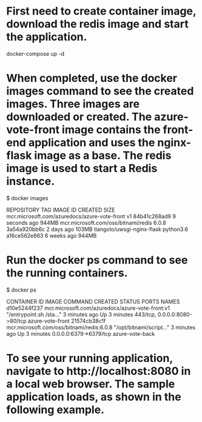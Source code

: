 # First need to create container image, download the redis image and start the application.
docker-compose up -d

# When completed, use the docker images command to see the created images. Three images are downloaded or created. The azure-vote-front image contains the front-end application and uses the nginx-flask image as a base. The redis image is used to start a Redis instance.

$ docker images

REPOSITORY                                     TAG                 IMAGE ID            CREATED             SIZE
mcr.microsoft.com/azuredocs/azure-vote-front   v1                  84b41c268ad9        9 seconds ago       944MB
mcr.microsoft.com/oss/bitnami/redis            6.0.8               3a54a920bb6c        2 days ago          103MB
tiangolo/uwsgi-nginx-flask                     python3.6           a16ce562e863        6 weeks ago         944MB

# Run the docker ps command to see the running containers.

$ docker ps

CONTAINER ID        IMAGE                                             COMMAND                  CREATED             STATUS              PORTS                           NAMES
d10e5244f237        mcr.microsoft.com/azuredocs/azure-vote-front:v1   "/entrypoint.sh /sta…"   3 minutes ago       Up 3 minutes        443/tcp, 0.0.0.0:8080->80/tcp   azure-vote-front
21574cb38c1f        mcr.microsoft.com/oss/bitnami/redis:6.0.8         "/opt/bitnami/script…"   3 minutes ago       Up 3 minutes        0.0.0.0:6379->6379/tcp          azure-vote-back

# To see your running application, navigate to http://localhost:8080 in a local web browser. The sample application loads, as shown in the following example.

